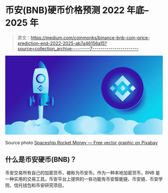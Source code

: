 # 币安(BNB)硬币价格预测 2022 年底–2025 年

> 原文：<https://medium.com/coinmonks/binance-bnb-coin-price-prediction-end-2022-2025-ab7a46156a15?source=collection_archive---------7----------------------->

![](img/9689c2af6de3d0bbc3f55a56254ce6ac.png)

Source photo [Spaceship Rocket Money — Free vector graphic on Pixabay](https://pixabay.com/vectors/spaceship-rocket-money-currency-6967813/)

## 什么是币安硬币(BNB)？

币安交易所有自己的加密货币，被称为币安币。作为一种本地加密货币，BNB 是一种实用的交易工具。币安平台上提供的一些功能有币安智能链、币安链、币安学院、信托钱包和币安研究项目。